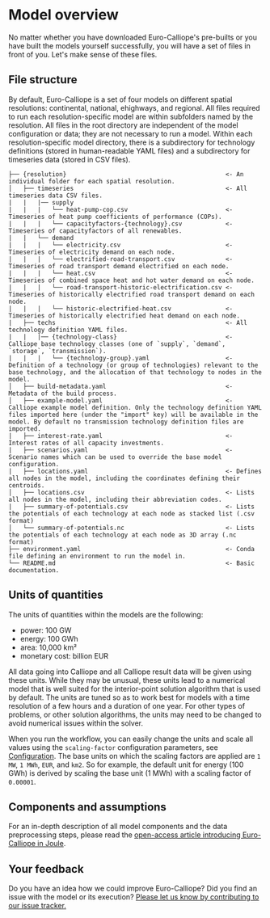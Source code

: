 # Model overview

No matter whether you have downloaded Euro-Calliope's pre-builts or you have built the models yourself successfully, you will have a set of files in front of you. Let's make sense of these files.

## File structure

By default, Euro-Calliope is a set of four models on different spatial resolutions: continental, national, ehighways, and regional.
All files required to run each resolution-specific model are within subfolders named by the resolution.
All files in the root directory are independent of the model configuration or data; they are not necessary to run a model.
Within each resolution-specific model directory, there is a subdirectory for technology definitions (stored in human-readable YAML files) and a subdirectory for timeseries data (stored in CSV files).

```
├── {resolution}                                            <- An individual folder for each spatial resolution.
│   ├── timeseries                                          <- All timeseries data CSV files.
|   |   |── supply
|   |   |   └── heat-pump-cop.csv                           <- Timeseries of heat pump coefficients of performance (COPs).
|   |   |   └── capacityfactors-{technology}.csv            <- Timeseries of capacityfactors of all renewables.
|   |   └── demand
|   |   |   └── electricity.csv                             <- Timeseries of electricity demand on each node.
|   |   |   └── electrified-road-transport.csv              <- Timeseries of road transport demand electrified on each node.
|   |   |   └── heat.csv                                    <- Timeseries of combined space heat and hot water demand on each node.
|   |   |   └── road-transport-historic-electrification.csv <- Timeseries of historically electrified road transport demand on each node.
|   |   |   └── historic-electrified-heat.csv               <- Timeseries of historically electrified heat demand on each node.
|   ├── techs                                               <- All technology definition YAML files.
|   |   |── {technology-class}                              <- Calliope base technology classes (one of `supply`, `demand`, `storage`, `transmission`).
|   |   |   └── {technology-group}.yaml                     <- Definition of a technology (or group of technologies) relevant to the base technology, and the allocation of that technology to nodes in the model.
│   ├── build-metadata.yaml                                 <- Metadata of the build process.
│   ├── example-model.yaml                                  <- Calliope example model definition. Only the technology definition YAML files imported here (under the "import" key) will be available in the model. By default no transmission technology definition files are imported.
|   ├── interest-rate.yaml                                  <- Interest rates of all capacity investments.
|   ├── scenarios.yaml                                      <- Scenario names which can be used to override the base model configuration.
|   ├── locations.yaml                                      <- Defines all nodes in the model, including the coordinates defining their centroids.
│   ├── locations.csv                                       <- Lists all nodes in the model, including their abbreviation codes.
|   ├── summary-of-potentials.csv                           <- Lists the potentials of each technology at each node as stacked list (.csv format)
│   └── summary-of-potentials.nc                            <- Lists the potentials of each technology at each node as 3D array (.nc format)
├── environment.yaml                                        <- Conda file defining an environment to run the model in.
└── README.md                                               <- Basic documentation.
```

## Units of quantities

The units of quantities within the models are the following:

* power: 100 GW
* energy: 100 GWh
* area: 10,000 km²
* monetary cost: billion EUR

All data going into Calliope and all Calliope result data will be given using these units.
While they may be unusual, these units lead to a numerical model that is well suited for the interior-point solution algorithm that is used by default.
The units are tuned so as to work best for models with a time resolution of a few hours and a duration of one year.
For other types of problems, or other solution algorithms, the units may need to be changed to avoid numerical issues within the solver.

When you run the workflow, you can easily change the units and scale all values using the `scaling-factor` configuration parameters, see [Configuration](../workflow/customisation.md#configuration).
The base units on which the scaling factors are applied are `1 MW`, `1 MWh`, `EUR`, and `km2`.
So for example, the default unit for energy (100 GWh) is derived by scaling the base unit (1 MWh) with a scaling factor of `0.00001`.

## Components and assumptions

For an in-depth description of all model components and the data preprocessing steps, please read the [open-access article introducing Euro-Calliope in Joule](https://doi.org/10.1016/j.joule.2020.07.018).

## Your feedback

Do you have an idea how we could improve Euro-Calliope? Did you find an issue with the model or its execution? [Please let us know by contributing to our issue tracker.](https://github.com/calliope-project/euro-calliope/issues/new/choose)

